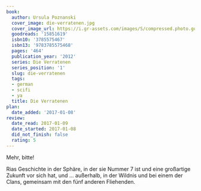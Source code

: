 ```yaml
---
book:
  author: Ursula Poznanski
  cover_image: die-verratenen.jpg
  cover_image_url: https://i.gr-assets.com/images/S/compressed.photo.goodreads.com/books/1346059187l/15851619._SX98_.jpg
  goodreads: '15851619'
  isbn10: '3785575467'
  isbn13: '9783785575468'
  pages: '464'
  publication_year: '2012'
  series: Die Verratenen
  series_position: '1'
  slug: die-verratenen
  tags:
  - german
  - scifi
  - ya
  title: Die Verratenen
plan:
  date_added: '2017-01-08'
review:
  date_read: 2017-01-09
  date_started: 2017-01-08
  did_not_finish: false
  rating: 5
---
```


Mehr, bitte!

Rias Geschichte in der Sphäre, in der sie Nummer 7 ist und eine großartige Zukunft vor sich hat, und … außerhalb, in der Wildnis und bei einem der Clans, gemeinsam mit den fünf anderen Fliehenden.
